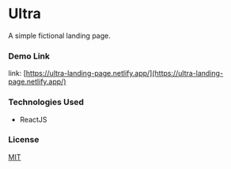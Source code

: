 # Ultra

A simple fictional landing page.

### Demo Link

link: [https://ultra-landing-page.netlify.app/](https://ultra-landing-page.netlify.app/)

### Technologies Used

- ReactJS

### License

[MIT](https://choosealicense.com/licenses/mit/)
